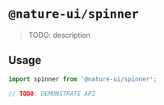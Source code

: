 # `@nature-ui/spinner`

> TODO: description

## Usage

```jsx
import spinner from '@nature-ui/spinner';

// TODO: DEMONSTRATE API
```
